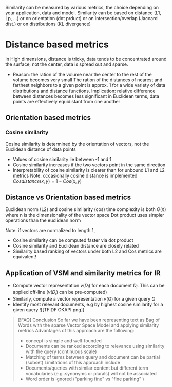 Similarity can be measured by various metrics, the choice depending on your application, data and model. Similarity can be based on distance (L1, Lp, ...) or on orientation (dot prduct) or on intersection/overlap (Jaccard dist.) or on distributions (KL divergence)

# Distance based metrics
in High dimensions, distance is tricky, data tends to be concentrated around the surface, not the center, data is spread out and sparse.
- Reason: the ration of the volume near the center to the rest of the volume becomes very small
The ration of the distances of nearest and farthest neighbors to a given point is approx. 1 for a wide variety of data distributions and distance functions.
Implication: relative difference between distances becomes less significant in Euclidean terms, data points are effectively equidistant from one another

## Orientation based metrics
### Cosine similarity 
Cosine similarity is determined by the orientation of vectors, not the Euclidean distance of data points
- Values of cosine similarity lie between -1 and 1
- Cosine similarity increases if the two vectors point in the same direction
- Interpretability of cosine similarity is clearer than for unbound L1 and L2 metrics
Note: occasionally cosine distance is implemented $Cos distance(x,y) = 1 - Cos(x,y)$

## Distance vs Orientation based metrics
Euclidean norm (L2) and cosine similarity (cos) time complexity is both $O(n)$ where n is the dimensionality of the vector space
Dot product uses simpler operations than the euclidean norm

Note: if vectors are normalized to length 1, 
- Cosine similarity can be computed faster via dot product
- Cosine similarity and Euclidean distance are closely related 
- Similarity based ranking of vectors under both L2 and Cos metrics are equivalent!

## Application of VSM and similarity metrics for IR
- Compute vector representation $v(D_i)$ for each document $D_i$. This can be applied off-line ($v(D_i)$ can be pre-computed)
- Similarly, compute a vector representation $v(Q)$ for a given query $Q$
- Identify most relevant documents, e.g by highest cosine similarity for a given query 
![[TFIDF OKAPI.png]]

>[!FAQ] Conclusion
>So far we have been representing text as Bag of Words with the sparse Vector Space Model and applying similarity metrics
>Advantages of this approach are the following:
>- concept is simple and well-founded
>- Documents can be ranked according to relevance using similarity with the query (continuous scale)
>- Matching of terms between query and document can be partial (subset)
>Limitations of this approach include
>- Documents/queries with similar content but different term vocabularies (e.g .synonyms or plurals) will not be associated
>- Word order is ignored ("parking fine" vs "fine parking" )

